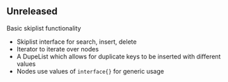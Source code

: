 ## Unreleased

Basic skiplist functionality

- Skiplist interface for search, insert, delete
- Iterator to iterate over nodes
- A DupeList which allows for duplicate keys to be inserted with different values
- Nodes use values of `interface{}` for generic usage
